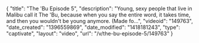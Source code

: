 {
    "title": "The 'Bu Episode 5",
    "description": "Young, sexy people that live in Malibu call it The 'Bu, because when you say the entire word, it takes time, and then you wouldn't be young anymore. (Made fo...",
    "videoid": "149763",
    "date_created": "1396559869",
    "date_modified": "1418181243",
    "type": "captivate",
    "layout": "video",
    "url": "\/v\/the-bu-episode-5\/149763"
}